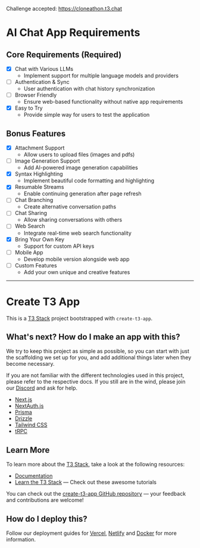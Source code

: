 Challenge accepted: https://cloneathon.t3.chat

# AI Chat App Requirements

## Core Requirements (Required)

- [x] Chat with Various LLMs
  - Implement support for multiple language models and providers
- [ ] Authentication & Sync
  - User authentication with chat history synchronization
- [ ] Browser Friendly
  - Ensure web-based functionality without native app requirements
- [x] Easy to Try
  - Provide simple way for users to test the application

## Bonus Features

- [x] Attachment Support
  - Allow users to upload files (images and pdfs)
- [ ] Image Generation Support
  - Add AI-powered image generation capabilities
- [x] Syntax Highlighting
  - Implement beautiful code formatting and highlighting
- [x] Resumable Streams
  - Enable continuing generation after page refresh
- [ ] Chat Branching
  - Create alternative conversation paths
- [ ] Chat Sharing
  - Allow sharing conversations with others
- [ ] Web Search
  - Integrate real-time web search functionality
- [x] Bring Your Own Key
  - Support for custom API keys
- [ ] Mobile App
  - Develop mobile version alongside web app
- [ ] Custom Features
  - Add your own unique and creative features

---

# Create T3 App

This is a [T3 Stack](https://create.t3.gg/) project bootstrapped with `create-t3-app`.

## What's next? How do I make an app with this?

We try to keep this project as simple as possible, so you can start with just the scaffolding we set up for you, and add additional things later when they become necessary.

If you are not familiar with the different technologies used in this project, please refer to the respective docs. If you still are in the wind, please join our [Discord](https://t3.gg/discord) and ask for help.

- [Next.js](https://nextjs.org)
- [NextAuth.js](https://next-auth.js.org)
- [Prisma](https://prisma.io)
- [Drizzle](https://orm.drizzle.team)
- [Tailwind CSS](https://tailwindcss.com)
- [tRPC](https://trpc.io)

## Learn More

To learn more about the [T3 Stack](https://create.t3.gg/), take a look at the following resources:

- [Documentation](https://create.t3.gg/)
- [Learn the T3 Stack](https://create.t3.gg/en/faq#what-learning-resources-are-currently-available) — Check out these awesome tutorials

You can check out the [create-t3-app GitHub repository](https://github.com/t3-oss/create-t3-app) — your feedback and contributions are welcome!

## How do I deploy this?

Follow our deployment guides for [Vercel](https://create.t3.gg/en/deployment/vercel), [Netlify](https://create.t3.gg/en/deployment/netlify) and [Docker](https://create.t3.gg/en/deployment/docker) for more information.

